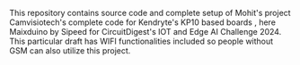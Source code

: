 This repository contains source code and complete setup of Mohit's project Camvisiotech's complete code for Kendryte's KP10 based boards , here Maixduino by Sipeed for CircuitDigest's IOT and Edge AI Challenge 2024. This particular draft has WIFI functionalities included so people without GSM can also utilize this project.
